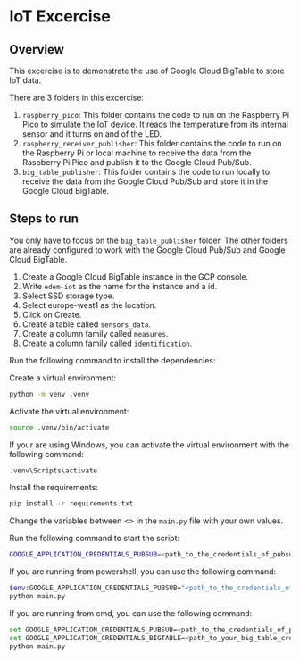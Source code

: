 # IoT Excercise

## Overview

This excercise is to demonstrate the use of Google Cloud BigTable to store IoT data.

There are 3 folders in this excercise:

1. `raspberry_pico`: This folder contains the code to run on the Raspberry Pi Pico to simulate the IoT device. It reads the temperature from its internal sensor and it turns on and of the LED.
2. `raspberry_receiver_publisher`: This folder contains the code to run on the Raspberry Pi or local machine to receive the data from the Raspberry Pi Pico and publish it to the Google Cloud Pub/Sub.
3. `big_table_publisher`: This folder contains the code to run locally to receive the data from the Google Cloud Pub/Sub and store it in the Google Cloud BigTable.


## Steps to run

You only have to focus on the `big_table_publisher` folder. The other folders are already configured to work with the Google Cloud Pub/Sub and Google Cloud BigTable.

1. Create a Google Cloud BigTable instance in the GCP console.
2. Write `edem-iot` as the name for the instance and a id.
3. Select SSD storage type.
4. Select europe-west1 as the location.
5. Click on Create.
6. Create a table called `sensors_data`.
7. Create a column family called `measures`.
8. Create a column family called `identification`.

Run the following command to install the dependencies:

Create a virtual environment:

```bash
python -m venv .venv
```

Activate the virtual environment:

```bash
source .venv/bin/activate
```

If your are using Windows, you can activate the virtual environment with the following command:

```bash
.venv\Scripts\activate
```

Install the requirements:

```bash
pip install -r requirements.txt
```

Change the variables between <> in the `main.py` file with your own values.

Run the following command to start the script:

```bash
GOOGLE_APPLICATION_CREDENTIALS_PUBSUB=<path_to_the_credentials_of_pubsub> GOOGLE_APPLICATION_CREDENTIALS_BIGTABLE=<path_to_your_big_table_credentials> python main.py
```

If you are running from powershell, you can use the following command:

```bash
$env:GOOGLE_APPLICATION_CREDENTIALS_PUBSUB="<path_to_the_credentials_of_pubsub>"; $env:GOOGLE_APPLICATION_CREDENTIALS_BIGTABLE="<path_to_your_big_table_credentials>";
python main.py
```

If you are running from cmd, you can use the following command:

```bash
set GOOGLE_APPLICATION_CREDENTIALS_PUBSUB=<path_to_the_credentials_of_pubsub>
set GOOGLE_APPLICATION_CREDENTIALS_BIGTABLE=<path_to_your_big_table_credentials>
python main.py
```


